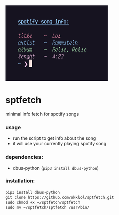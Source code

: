 <img src="./example-sptfetch.png">

# sptfetch
minimal info fetch for spotify songs

### usage
- run the script to get info about the song
- it will use your currently playing spotify song

### dependencies:
- dbus-python (```pip3 install dbus-python```)

### installation:
```
pip3 install dbus-python
git clone https://github.com/okklol/sptfetch.git
sudo chmod +x ~/sptfetch/sptfetch
sudo mv ~/sptfetch/sptfetch /usr/bin/
```
